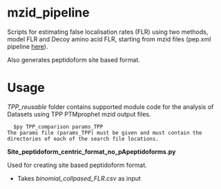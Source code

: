 # mzid_pipeline
 
Scripts for estimating false localisation rates (FLR) using two methods, model FLR and Decoy amino acid FLR, starting from mzid files (pep.xml pipeline [here](https://github.com/PGB-LIV/PhosphoFLR)). 

Also generates peptidoform site based format. 

# Usage

*TPP_reusable* folder contains supported module code for the analysis of Datasets using TPP PTMprophet mzid output files.

      $py TPP_comparison params_TPP	
    The params file (params_TPP) must be given and must contain the directories of each of the search file locations. 


****Site_peptidoform_centric_format_no_pApeptidoforms.py****

Used for creating site based peptidoform format.
 - Takes _binomial_collpased_FLR.csv_ as input
